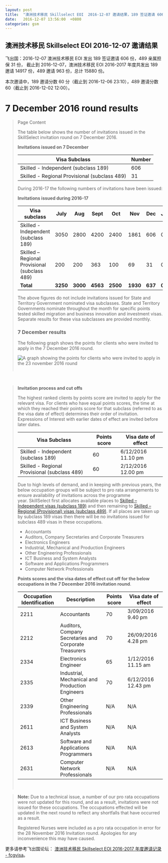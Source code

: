 ```yaml
---
layout: post
title:  "澳洲技术移民 Skillselect EOI  2016-12-07 邀请结果，189 签证邀请 606 份，489 亲属担保 31 份"
date:   2016-12-07 13:56:00  +0800
categories: gsm
---
```


## 澳洲技术移民 Skillselect EOI  2016-12-07 邀请结果

飞出国：2016-12-07 澳洲技术移民 EOI 发出 189 签证邀请 606 份，489 亲属担保 31 份，
截止到 2016-12-07，澳洲技术移民 EOI 2016-2017 年度共发出 189 邀请 14917 份，489 邀请 963 份，总计 15880 份。

本次邀请中，189 邀请分数 60 分（截止到 2016-12-06 23:10），489 邀请分数 60（截止到 2016-12-02 12:00）。

# 7 December 2016 round results
> <!--Page content-->
> Page Content
> 
> ​​​​​​​​​​The table below shows the number of invitations issued in the SkillSelect invitation round on&nbsp;7 December 2016.
> 
> **Invitations issued&nbsp;on&nbsp;7 December**
> 
> | Visa Subclass | Number |
> | --- | --- |
> | Skilled - Independent (subclass 189) | 606 |
> | Skilled - Regional Provisional (subclass 489) | 31 |
> 
> During 2016-17 the following numbers of invitations have been issued:
> 
> **Invitations issued&nbsp;during 2016-17**
> 
> | Visa subclass | July | Aug | Sept | Oct | Nov | Dec | Jan | Feb | Mar | Apr | May | June | Total |
> | --- | --- | --- | --- | --- | --- | --- | --- | --- | --- | --- | --- | --- | --- |
> | Skilled - Independent (subclass 189) | 3050 | 2800 | 4200 | 2400&nbsp; | 1861 | 606 | 0 | 0 | 0 | 0 | 0 | 0 | 14917 |
> | Skilled – Regional Provisional (subclass 489) | 200 | 200 | 363 | 100&nbsp; | 69 | 31 | 0 | 0 | 0 | 0 | 0 | 0 | 963 |
> | **Total** | **3250** | **3000** | **4563** | **2500** | **1930** | **637** | **0** | **0** | | **0** | **0** | **0** | **15880** |
> 
> The above figures do not include invitations issued for State and Territory Government nominated visa subclasses. State and Territory Governments nominate throughout the month for specific points tested skilled migration and business innovation and investment visas. Separate results for these visa subclasses are provided monthly.
> 
> ### 7 December results
> 
> The following graph shows the points for clients who were invited to apply in the&nbsp;7 December 2016&nbsp;round.
> 
> ![A graph showing the points for clients who were invited to apply in the 23 november 2016 round](http://www.border.gov.au/WorkinginAustralia/PublishingImages/7-dec-2016.jpg)&nbsp;
> 
>   ​ 
> 
> **Invitation process and cut offs**
> 
> The highest ranked clients by points score are invited to apply for the relevant visa. For clients who have equal points scores, the time at which they reached their points score for that subclass (referred to as the visa date of effect) determines their order of invitation. Expressions of Interest with earlier dates of effect are invited before later dates.
> 
> | Visa Subclass | Points score | Visa date of effect |
> | --- | --- | --- |
> | Skilled - Independent (subclass 189) | 60 | 6/12/2016&nbsp; 11.10 pm |
> | Skilled - Regional Provisional (subclass 489) | 60 | 2/12/2016&nbsp; 12.00 pm |
> 
> Due to high levels of demand, and in keeping with previous years, the below occupation groups will be subject to pro rata arrangements to ensure availability of invitations across the programme year.&nbsp;SkillSelect first allocates available places to  [Skilled – Independent visas (subclass 189)](/Trav/Visa-1/189-) and then remaining to  [Skilled – Regional (Provisional) visas (subclass 489)](/Trav/Visa-1/489-). If all places are taken up by subclass 189 visas then there will be no invitations issued for subclass 489 visas in these occupations.
> 
> - Accountants
> - Auditors, Company Secretaries and Corporate Treasurers
> - Electronics Engineers
> - Industrial, Mechanical and Production Engineers
> - Other Engineering Professionals
> - ICT Business and System Analysts
> - Software and Applications Programmers
> - Computer Network Professionals 
> 
> **Points scores and the visa dates of effect cut off for the below occupations in the&nbsp;7 December 2016 invitation round**.
> 
> | Occupation Identification | Description | Points score | Visa date of effect |
> | --- | --- | --- | --- |
> | 2211 | Accountants | 70 | 3/09/2016&nbsp; 9.40 pm |
> | 2212 | Auditors, Company Secretaries and Corporate Treasurers | 70 | 26/09/2016&nbsp; 4.28 pm |
> | 2334 | Electronics Engineer | 65 | 1/12/2016&nbsp; 11.15 am |
> | 2335 | Industrial, Mechanical and Production Engineers | 70 | 6/12/2016&nbsp; 12.43 pm |
> | 2339 | Other Engineering Professionals | N/A | N/A |
> | 2611 | ICT Business and ​System Analysts | N/A | N/A |
> | 2613 | Software and Applications Programmers | N/A | N/A |
> | 2631 | Computer Network Professionals | N/A | N/A |
> 
> ​ 
> 
> **Note:** Due to a technical issue, a number of our pro rata occupations were not updated for this round, and as a result, invitations were not issued for these occupations. The occupations effected will be updated in the next round to reflect any shortfalls that have occurred as a result.
> 
> Registered Nurses were included as a pro rata occupation in error for the 28 November 2016 Invitation round.&nbsp;Apologies for any inconvenience this may have caused.
> 

更多请参考飞出国论坛： [澳洲技术移民 Skillselect EOI 2016-2017 年度邀请记录 - fcgvisa](http://bbs.fcgvisa.com/t/skillselect-eoi-2016-2017/17031)。
